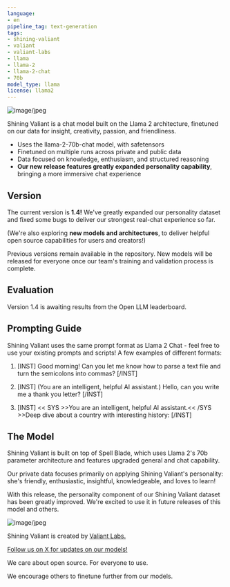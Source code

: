 ```yaml
---
language:
- en
pipeline_tag: text-generation
tags:
- shining-valiant
- valiant
- valiant-labs
- llama
- llama-2
- llama-2-chat
- 70b
model_type: llama
license: llama2
---
```



![image/jpeg](https://cdn-uploads.huggingface.co/production/uploads/64f267a8a4f79a118e0fcc89/5rUJPhu_6LyDvSQogSVhk.jpeg)


Shining Valiant is a chat model built on the Llama 2 architecture, finetuned on our data for insight, creativity, passion, and friendliness.
  - Uses the llama-2-70b-chat model, with safetensors
  - Finetuned on multiple runs across private and public data
  - Data focused on knowledge, enthusiasm, and structured reasoning
  - **Our new release features greatly expanded personality capability**, bringing a more immersive chat experience

## Version

The current version is **1.4!** We've greatly expanded our personality dataset and fixed some bugs to deliver our strongest real-chat experience so far.

(We're also exploring **new models and architectures**, to deliver helpful open source capabilities for users and creators!)

Previous versions remain available in the repository. New models will be released for everyone once our team's training and validation process is complete.

## Evaluation

Version 1.4 is awaiting results from the Open LLM leaderboard.

## Prompting Guide
Shining Valiant uses the same prompt format as Llama 2 Chat - feel free to use your existing prompts and scripts!
A few examples of different formats:

1. [INST] Good morning! Can you let me know how to parse a text file and turn the semicolons into commas? [/INST]

2. [INST] (You are an intelligent, helpful AI assistant.) Hello, can you write me a thank you letter? [/INST]

3. [INST] << SYS >>You are an intelligent, helpful AI assistant.<< /SYS >>Deep dive about a country with interesting history: [/INST]

## The Model
Shining Valiant is built on top of Spell Blade, which uses Llama 2's 70b parameter architecture and features upgraded general and chat capability.

Our private data focuses primarily on applying Shining Valiant's personality: she's friendly, enthusiastic, insightful, knowledgeable, and loves to learn! 

With this release, the personality component of our Shining Valiant dataset has been greatly improved. We're excited to use it in future releases of this model and others.



![image/jpeg](https://cdn-uploads.huggingface.co/production/uploads/63444f2687964b331809eb55/VCJ8Fmefd8cdVhXSSxJiD.jpeg)


Shining Valiant is created by [Valiant Labs.](http://valiantlabs.ca/)

[Follow us on X for updates on our models!](https://twitter.com/valiant_labs)

We care about open source.
For everyone to use.

We encourage others to finetune further from our models.